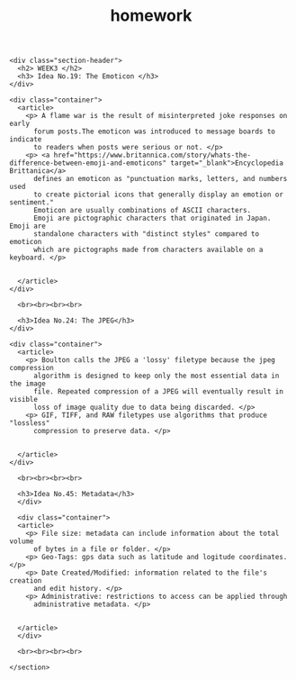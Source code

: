 <!DOCTYPE html>
<html lang="en" dir="ltr">

<head>

  <title> WEEK3 </title>
  <meta name="author" content="Calvin Anderson">
  <meta name="description" content="M3T4.MEDIA Research Studio HomeWork WEEK3">

  <meta property="og:title" content="HomeWork WEEK3">
  <meta property="og:description" content="Research studio course at the School
   of the Art Institue of Chicago about what it means to be digital.">

</head>

<body data-gr-c-s-loaded="true" style="">

  <header>
    <h1> homework </h1>
    </header>

  <section>


    <div class="section-header">
      <h2> WEEK3 </h2>
      <h3> Idea No.19: The Emoticon </h3>
    </div>

    <div class="container">
      <article>
        <p> A flame war is the result of misinterpreted joke responses on early
          forum posts.The emoticon was introduced to message boards to indicate
          to readers when posts were serious or not. </p>
        <p> <a href="https://www.britannica.com/story/whats-the-difference-between-emoji-and-emoticons" target="_blank">Encyclopedia Brittanica</a>
          defines an emoticon as "punctuation marks, letters, and numbers used
          to create pictorial icons that generally display an emotion or sentiment."
          Emoticon are usually combinations of ASCII characters.
          Emoji are pictographic characters that originated in Japan. Emoji are
          standalone characters with "distinct styles" compared to emoticon
          which are pictographs made from characters available on a keyboard. </p>


      </article>
    </div>

      <br><br><br><br>

      <h3>Idea No.24: The JPEG</h3>
    </div>

    <div class="container">
      <article>
        <p> Boulton calls the JPEG a 'lossy' filetype because the jpeg compression
          algorithm is designed to keep only the most essential data in the image
          file. Repeated compression of a JPEG will eventually result in visible
          loss of image quality due to data being discarded. </p>
        <p> GIF, TIFF, and RAW filetypes use algorithms that produce "lossless"
          compression to preserve data. </p>


      </article>
    </div>

      <br><br><br><br>

      <h3>Idea No.45: Metadata</h3>
      </div>

      <div class="container">
      <article>
        <p> File size: metadata can include information about the total volume
          of bytes in a file or folder. </p>
        <p> Geo-Tags: gps data such as latitude and logitude coordinates. </p>
        <p> Date Created/Modified: information related to the file's creation
          and edit history. </p>
        <p> Administrative: restrictions to access can be applied through
          administrative metadata. </p>


      </article>
      </div>

      <br><br><br><br>

    </section>


</body>

</html>
